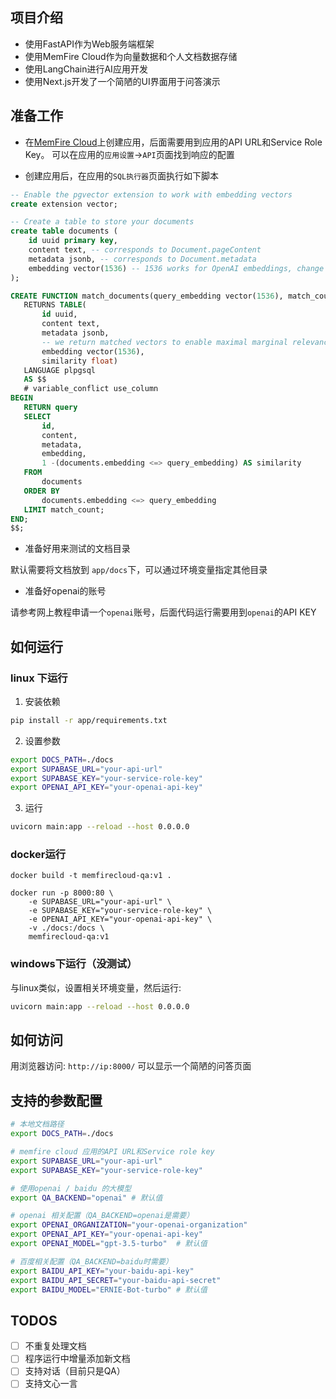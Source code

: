 ## 项目介绍
- 使用FastAPI作为Web服务端框架
- 使用MemFire Cloud作为向量数据和个人文档数据存储
- 使用LangChain进行AI应用开发
- 使用Next.js开发了一个简陋的UI界面用于问答演示

## 准备工作
- 在[MemFire Cloud](https://memfiredb.com)上创建应用，后面需要用到应用的API URL和Service Role Key。
可以在应用的`应用设置`->`API`页面找到响应的配置

- 创建应用后，在应用的`SQL执行器`页面执行如下脚本
```sql
-- Enable the pgvector extension to work with embedding vectors
create extension vector;

-- Create a table to store your documents
create table documents (
    id uuid primary key,
    content text, -- corresponds to Document.pageContent
    metadata jsonb, -- corresponds to Document.metadata
    embedding vector(1536) -- 1536 works for OpenAI embeddings, change if needed
);

CREATE FUNCTION match_documents(query_embedding vector(1536), match_count int)
   RETURNS TABLE(
       id uuid,
       content text,
       metadata jsonb,
       -- we return matched vectors to enable maximal marginal relevance searches
       embedding vector(1536),
       similarity float)
   LANGUAGE plpgsql
   AS $$
   # variable_conflict use_column
BEGIN
   RETURN query
   SELECT
       id,
       content,
       metadata,
       embedding,
       1 -(documents.embedding <=> query_embedding) AS similarity
   FROM
       documents
   ORDER BY
       documents.embedding <=> query_embedding
   LIMIT match_count;
END;
$$;
```

- 准备好用来测试的文档目录

默认需要将文档放到 `app/docs`下，可以通过环境变量指定其他目录

- 准备好openai的账号

请参考网上教程申请一个`openai`账号，后面代码运行需要用到`openai`的API KEY


## 如何运行
### linux 下运行
1. 安装依赖
```bash
pip install -r app/requirements.txt
```

2. 设置参数
```bash
export DOCS_PATH=./docs
export SUPABASE_URL="your-api-url"
export SUPABASE_KEY="your-service-role-key"
export OPENAI_API_KEY="your-openai-api-key"
```

3. 运行
```bash
uvicorn main:app --reload --host 0.0.0.0
```

### docker运行
```
docker build -t memfirecloud-qa:v1 .

docker run -p 8000:80 \
    -e SUPABASE_URL="your-api-url" \
    -e SUPABASE_KEY="your-service-role-key" \
    -e OPENAI_API_KEY="your-openai-api-key" \
    -v ./docs:/docs \
    memfirecloud-qa:v1
```

### windows下运行（没测试）
与linux类似，设置相关环境变量，然后运行:
```bash
uvicorn main:app --reload --host 0.0.0.0
```

## 如何访问
用浏览器访问: `http://ip:8000/` 可以显示一个简陋的问答页面

## 支持的参数配置
```bash
# 本地文档路径
export DOCS_PATH=./docs

# memfire cloud 应用的API URL和Service role key
export SUPABASE_URL="your-api-url"
export SUPABASE_KEY="your-service-role-key"

# 使用openai / baidu 的大模型
export QA_BACKEND="openai" # 默认值

# openai 相关配置（QA_BACKEND=openai是需要）
export OPENAI_ORGANIZATION="your-openai-organization"
export OPENAI_API_KEY="your-openai-api-key"
export OPENAI_MODEL="gpt-3.5-turbo"  # 默认值

# 百度相关配置（QA_BACKEND=baidu时需要）
export BAIDU_API_KEY="your-baidu-api-key"
export BAIDU_API_SECRET="your-baidu-api-secret"
export BAIDU_MODEL="ERNIE-Bot-turbo" # 默认值
```

## TODOS
- [ ] 不重复处理文档
- [ ] 程序运行中增量添加新文档
- [ ] 支持对话（目前只是QA）
- [ ] 支持文心一言
